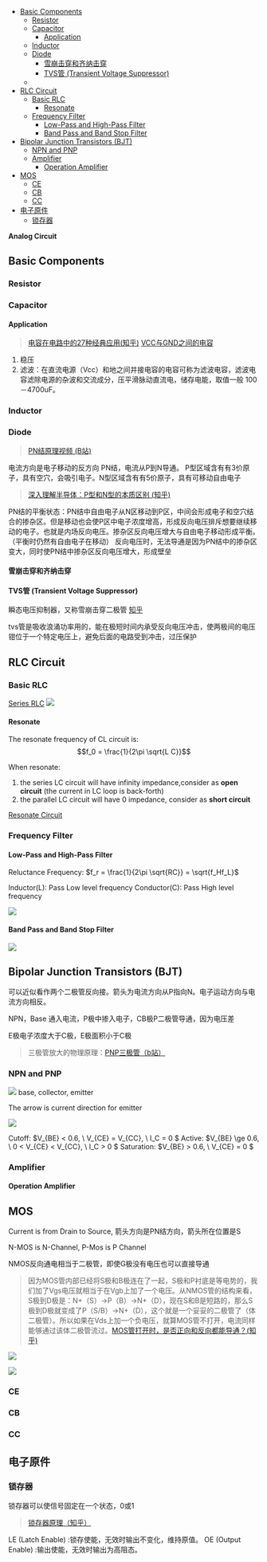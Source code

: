 - [Basic Components](#basic-components)
  - [Resistor](#resistor)
  - [Capacitor](#capacitor)
    - [Application](#application)
  - [Inductor](#inductor)
  - [Diode](#diode)
    - [雪崩击穿和齐纳击穿](#雪崩击穿和齐纳击穿)
    - [TVS管 (Transient Voltage Suppressor)](#tvs管-transient-voltage-suppressor)
  - [](#)
- [RLC Circuit](#rlc-circuit)
  - [Basic RLC](#basic-rlc)
    - [Resonate](#resonate)
  - [Frequency Filter](#frequency-filter)
    - [Low-Pass and High-Pass Filter](#low-pass-and-high-pass-filter)
    - [Band Pass and Band Stop Filter](#band-pass-and-band-stop-filter)
- [Bipolar Junction Transistors (BJT)](#bipolar-junction-transistors-bjt)
  - [NPN and PNP](#npn-and-pnp)
  - [Amplifier](#amplifier)
    - [Operation Amplifier](#operation-amplifier)
- [MOS](#mos)
  - [CE](#ce)
  - [CB](#cb)
  - [CC](#cc)
- [电子原件](#电子原件)
  - [锁存器](#锁存器)

**Analog Circuit**

## Basic Components



### Resistor

### Capacitor

#### Application
> [电容在电路中的27种经典应用(知乎)](https://zhuanlan.zhihu.com/p/82664931)
> [VCC与GND之间的电容](https://zhuanlan.zhihu.com/p/550387466)

1. 稳压
2. 滤波：在直流电源（Vcc）和地之间并接电容的电容可称为滤波电容，滤波电容滤除电源的杂波和交流成分，压平滑脉动直流电，储存电能，取值一般 100－4700uF。


### Inductor


### Diode

> [PN结原理视频 (B站)](https://www.bilibili.com/video/BV1X44y1Y7nW/?spm_id_from=333.788&vd_source=bc1fa6dcfe143fdb1cf9fab62f9aae02)

电流方向是电子移动的反方向
PN结，电流从P到N导通。
P型区域含有有3价原子，具有空穴，会吸引电子。N型区域含有有5价原子，具有可移动自由电子
> [深入理解半导体：P型和N型的本质区别 (知乎)](https://zhuanlan.zhihu.com/p/626415128)

PN结的平衡状态：PN结中自由电子从N区移动到P区，中间会形成电子和空穴结合的掺杂区。但是移动也会使P区中电子浓度增高，形成反向电压排斥想要继续移动的电子。也就是内场反向电压。掺杂区反向电压增大与自由电子移动形成平衡。（平衡时仍然有自由电子在移动）
反向电压时，无法导通是因为PN结中的掺杂区变大，同时使PN结中掺杂区反向电压增大，形成壁垒

#### 雪崩击穿和齐纳击穿

#### TVS管 (Transient Voltage Suppressor)
瞬态电压抑制器，又称雪崩击穿二极管
[知乎](https://zhuanlan.zhihu.com/p/366516831)

tvs管是吸收浪涌功率用的，能在极短时间内承受反向电压冲击，使两极间的电压钳位于一个特定电压上，避免后面的电路受到冲击，过压保护


###

## RLC Circuit

### Basic RLC
[Series RLC](https://www.electronics-tutorials.ws/accircuits/series-circuit.html)
![](src/img/RLC_Resistance.png)

#### Resonate
The resonate frequency of CL circuit is:
$$f_0 = \frac{1}{2\pi \sqrt{L C}}$$

When resonate:
1. the series LC circuit will have infinity impedance,consider as **open circuit** (the current in LC loop is back-forth)
2. the parallel LC circuit will have 0 impedance, consider as **short circuit**

[Resonate Circuit](./CircuitDesign.md#resonate-circuit)

### Frequency Filter

#### Low-Pass and High-Pass Filter
Reluctance Frequency: $f_r = \frac{1}{2\pi \sqrt{RC}} = \sqrt{f_Hf_L}$

Inductor(L): Pass Low level frequency
Conductor(C): Pass High level frequency

![](src/img/FrequencyFilter.png)

#### Band Pass and Band Stop Filter

![](src/img/BandFrequencyFilter.png)

## Bipolar Junction Transistors (BJT)

可以近似看作两个二极管反向接。箭头为电流方向从P指向N。电子运动方向与电流方向相反。

NPN，Base 通入电流，P极中掺入电子，CB极P二极管导通，因为电压差

E极电子浓度大于C极，E极面积小于C极

> 三极管放大的物理原理：[PNP三极管（b站）](https://www.bilibili.com/video/BV1js4y1A7GU/?spm_id_from=333.788&vd_source=bc1fa6dcfe143fdb1cf9fab62f9aae02)

### NPN and PNP
![](src/img/BJT.png)
base, collector, emitter

The arrow is current direction for emitter

![](src/img/BJTRegion.png)

Cutoff: $V_{BE} < 0.6, \ V_{CE} = V_{CC}, \ I_C = 0 $
Active: $V_{BE} \ge 0.6, \ 0 < V_{CE} < V_{CC}, \ I_C > 0 $
Saturation: $V_{BE} > 0.6, \ V_{CE} = 0 $

### Amplifier

#### Operation Amplifier


## MOS

Current is from Drain to Source, 箭头方向是PN结方向，箭头所在位置是S

N-MOS is N-Channel, P-Mos is P Channel

NMOS反向通电相当于二极管，即使G极没有电压也可以直接导通

> 因为MOS管内部已经将S极和B极连在了一起，S极和P衬底是等电势的，我们加了Vgs电压就相当于在Vgb上加了一个电压。从NMOS管的结构来看，S极到D极是：N+（S）->P（B）->N+（D），现在S和B是短路的，那么S极到D极就变成了P（S/B）->N+（D），这个就是一个妥妥的二极管了（体二极管）。所以如果在Vds上加一个负电压，就算MOS管不打开，电流同样能够通过该体二极管流过。[MOS管打开时，是否正向和反向都能导通？(知乎)](https://www.zhihu.com/question/37879218/answer/2906877301)

![](src/img/MOSRegion.png)

![](src/img/MOSCircuitSymbols.png)

### CE

### CB

### CC


## 电子原件

### 锁存器

锁存器可以使信号固定在一个状态，0或1
> [锁存器原理（知乎）](https://zhuanlan.zhihu.com/p/138572650)

LE (Latch Enable) :锁存使能，无效时输出不变化，维持原值。
OE (Output Enable) :输出使能，无效时输出为高阻态。


